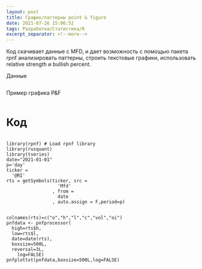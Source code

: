```yaml
---
layout: post
title: График/паттерны point & figure
date: 2021-07-26 15:06:52
tags: Разработка/Статистика/R
excerpt_separator: <!--more-->
---
```


Код скачивает данные с MFD, и дает возможность c помощью пакета rpnf анализировать паттерны, 
строить текстовые графики, использовать relative strength и bullish percent.
<!--more-->

Данные

<img src="https://raw.githubusercontent.com/Ragve-hub/scribble/gh-pages/images/pnf2.png" alt="">

Пример графика P&F 

<img src="https://raw.githubusercontent.com/Ragve-hub/scribble/gh-pages/images/pnf.png" alt="">

# Код

```

library(rpnf) # Load rpnf library
library(rusquant)
library(tseries)
date="2021-01-01"
p='day'
ticker =
  '@RI'
rts = getSymbols(ticker, src =
                   'Mfd'
                 , from =
                   date
                 , auto.assign = F,period=p)


colnames(rts)=c("o","h","l","c","vol","oi")
pnfdata <- pnfprocessor(
  high=rts$h,
  low=rts$l,
  date=date(rts),
  boxsize=500L,
  reversal=3L,
    log=FALSE)  
pnfplottxt(pnfdata,boxsize=500L,log=FALSE)

```



